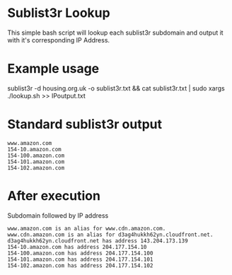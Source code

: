# Sublist3r Lookup
This simple bash script will lookup each sublist3r subdomain and output it with it's corresponding IP Address.


# Example usage

sublist3r -d housing.org.uk -o sublist3r.txt && cat sublist3r.txt | sudo xargs ./lookup.sh >> IPoutput.txt

# Standard sublist3r output
```
www.amazon.com
154-10.amazon.com
154-100.amazon.com
154-101.amazon.com
154-102.amazon.com
```

# After execution
Subdomain followed by IP address
```
www.amazon.com is an alias for www.cdn.amazon.com.
www.cdn.amazon.com is an alias for d3ag4hukkh62yn.cloudfront.net.
d3ag4hukkh62yn.cloudfront.net has address 143.204.173.139
154-10.amazon.com has address 204.177.154.10
154-100.amazon.com has address 204.177.154.100
154-101.amazon.com has address 204.177.154.101
154-102.amazon.com has address 204.177.154.102
```
